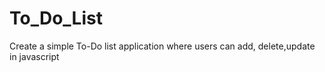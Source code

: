 # To_Do_List
Create a simple To-Do list application where users can add, delete,update in javascript
